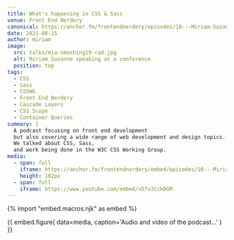 ```yaml
---
title: What's happening in CSS & Sass
venue: Front End Nerdery
canonical: https://anchor.fm/frontendnerdery/episodes/10---Miriam-Suzanne-e14kfst
date: 2021-08-15
author: miriam
image:
  src: talks/mia-smashing19-rad.jpg
  alt: Miriam Suzanne speaking at a conference
  position: top
tags:
  - CSS
  - Sass
  - CSSWG
  - Front End Nerdery
  - Cascade Layers
  - CSS Scope
  - Container Queries
summary: |
  A podcast focusing on front end development
  but also covering a wide range of web development and design topics.
  We talked about CSS, Sass,
  and work being done in the W3C CSS Working Group.
media:
  - span: full
    iframe: https://anchor.fm/frontendnerdery/embed/episodes/10---Miriam-Suzanne-e14kfst
    height: 102px
  - span: full
    iframe: https://www.youtube.com/embed/vD7vJCckDGM
---
```


{% import "embed.macros.njk" as embed %}

{{ embed.figure(
  data=media,
  caption='Audio and video of the podcast...'
) }}
